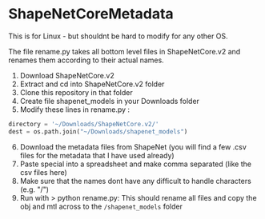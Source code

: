 # ShapeNetCoreMetadata

This is for Linux - but shouldnt be hard to modify for any other OS. 

The file rename.py takes all bottom level files in ShapeNetCore.v2 and renames them according to their actual names. 

1. Download ShapeNetCore.v2
2. Extract and cd into ShapeNetCore.v2 folder
3. Clone this repository in that folder
4. Create file shapenet_models in your Downloads folder
4. Modify these lines in rename.py :
```python
directory = '~/Downloads/ShapeNetCore.v2/'
dest = os.path.join("~/Downloads/shapenet_models")
```
6. Download the metadata files from ShapeNet (you will find a few .csv files for the metadata that I have used already)
7. Paste special into a spreadsheet and make comma separated (like the csv files here) 
8. Make sure that the names dont have any difficult to handle characters (e.g. "/")
9. Run with > python rename.py: This should rename all files and copy the obj and mtl across to the `/shapenet_models` folder
